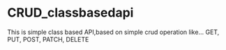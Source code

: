 # CRUD_classbasedapi

This is simple class based API,based on simple crud operation like...
GET,
PUT,
POST,
PATCH,
DELETE 

